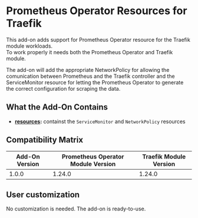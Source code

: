# Prometheus Operator Resources for Traefik

This add-on adds support for Prometheus Operator resource for the Traefik module workloads.  
To work properly it needs both the Prometheus Operator and Traefik module.

The add-on will add the appropriate NetworkPolicy for allowing the comunication between Prometheus and the
Traefik controller and the ServiceMonitor resource for letting the Prometheus Operator to generate the correct
configuration for scraping the data.

## What the Add-On Contains

- **[resources](./resources):** containst the `ServiceMonitor` and `NetworkPolicy` resources

## Compatibility Matrix

| Add-On Version | Prometheus Operator Module Version | Traefik Module Version |
|----------------|------------------------------------|------------------------|
| 1.0.0          | 1.24.0                             | 1.24.0                 |

## User customization

No customization is needed. The add-on is ready-to-use.
